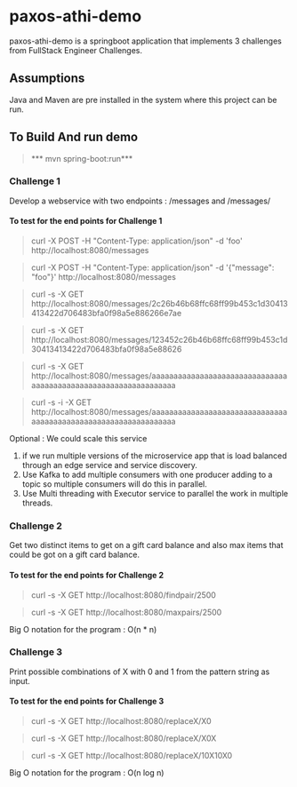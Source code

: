 # paxos-athi-demo

paxos-athi-demo is a springboot application that implements 3 challenges from FullStack Engineer Challenges.


## Assumptions
Java and Maven are pre installed in the system where this project can be run.
 
## To Build And run demo
>*** mvn spring-boot:run***

### Challenge 1
Develop a webservice with two endpoints : /messages and /messages/<hash>

#### To test for the end points for Challenge 1
>curl -X POST -H "Content-Type: application/json" -d 'foo' http://localhost:8080/messages

>curl -X POST -H "Content-Type: application/json" -d '{"message": "foo"}' http://localhost:8080/messages

>curl -s -X GET http://localhost:8080/messages/2c26b46b68ffc68ff99b453c1d30413413422d706483bfa0f98a5e886266e7ae

>curl -s -X GET http://localhost:8080/messages/123452c26b46b68ffc68ff99b453c1d30413413422d706483bfa0f98a5e88626

>curl -s -X GET http://localhost:8080/messages/aaaaaaaaaaaaaaaaaaaaaaaaaaaaaaaaaaaaaaaaaaaaaaaaaaaaaaaaaaaaaaaa

>curl -s -i -X GET http://localhost:8080/messages/aaaaaaaaaaaaaaaaaaaaaaaaaaaaaaaaaaaaaaaaaaaaaaaaaaaaaaaaaaaaaaaa

Optional : We could scale this service 
1. if we run multiple versions of the microservice app that is load balanced through an edge service and service discovery.
2. Use Kafka to add multiple consumers with one producer adding to a topic so multiple consumers will do this in parallel.
3. Use Multi threading with Executor service to parallel the work in multiple threads.

### Challenge 2
Get two distinct items to get on a gift card balance and also max items that could be got on a gift card balance.

#### To test for the end points for Challenge 2
>curl -s -X GET http://localhost:8080/findpair/2500

>curl -s -X GET http://localhost:8080/maxpairs/2500

Big O notation for the program : O(n * n)

### Challenge 3
Print possible combinations of X with 0 and 1 from the pattern string as input.

#### To test for the end points for Challenge 3
>curl -s -X GET http://localhost:8080/replaceX/X0

>curl -s -X GET http://localhost:8080/replaceX/X0X

>curl -s -X GET http://localhost:8080/replaceX/10X10X0

Big O notation for the program : O(n log n)
